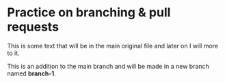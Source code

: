 # Practice on branching & pull requests

This is some text that will be in the main original file and later on I will more to it.

This is an addition to the main branch and will be made in a new branch named **branch-1**.
